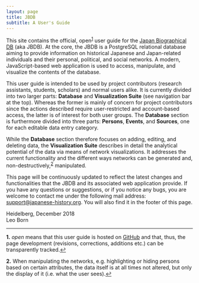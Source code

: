 ```yaml
---
layout: page
title: JBDB
subtitle: A User's Guide
---
```


This site contains the official, open<sup name="a1">[1](#f1)</sup> user guide for the [Japan Biographical DB](https://network-studies.org/#!/) (aka JBDB). At the core, the JBDB is a PostgreSQL relational database aiming to provide information on historical Japanese and Japan-related individuals and their personal, political, and social networks. A modern, JavaScript-based web application is used to access, manipulate, and visualize the contents of the database. 

[comment]: # (Maybe at some point add a page specifying the technical details of the application and everything else?)

This user guide is intended to be used by project contributors (research assistants, students, scholars) and normal users alike. It is currently divided into two larger parts: __Database__ and __Visualization Suite__ (see navigation bar at the top). Whereas the former is mainly of concern for project contributors since the actions described require user-restricted and account-based access, the latter is of interest for both user groups. The __Database__ section is furthermore divided into three parts: __Persons__, __Events__, and __Sources__, one for each editable data entry category.

While the __Database__ section therefore focuses on adding, editing, and deleting data, the __Visualization Suite__ describes in detail the analytical potential of the data via means of network visualizations. It addresses the current functionality and the different ways networks can be generated and, non-destructively,<sup name="a2">[2](#f2)</sup> manipulated.

This page will be continuously updated to reflect the latest changes and functionalities that the JBDB and its associated web application provide. If you have any questions or suggestions, or if you notice any bugs, you are welcome to contact me under the following mail address: <support@japanese-history.org>. You will also find it in the footer of this page.

Heidelberg, December 2018<br>
Leo Born 

---

<b id="f1">1.</b> _open_ means that this user guide is hosted on [GitHub](https://github.com) and that, thus, the page development (revisions, corrections, additions etc.) can be transparently tracked.[↩](#a1)

<b id="f2">2.</b> When manipulating the networks, e.g. highlighting or hiding persons based on certain attributes, the data itself is at all times not altered, but only the display of it (i.e. what the user sees).[↩](#a2)
